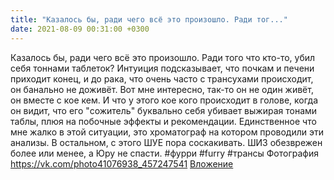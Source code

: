 ```yaml
---
title: "Казалось бы, ради чего всё это произошло. Ради тог..."
date: 2021-08-09 00:31:00 +0300
---
```


Казалось бы, ради чего всё это произошло. Ради того что кто-то, убил себя тоннами таблеток? Интуиция подсказывает, что почкам и печени приходит конец, и до рака, что очень часто с трансухами происходит, он банально не доживёт. Вот мне интересно, так-то он не один живёт, он вместе с кое кем. И что у этого кое кого происходит в голове, когда он видит, что его "сожитель" буквально себя убивает выжирая тонами таблы, плюя на побочные эффекты и рекомендации. Единственное что мне жалко в этой ситуации, это хроматограф на котором проводили эти анализы. В остальном, с этого ШУЕ пора соскакивать. ШИЗ обезврежен более или менее, а Юру не спасти.
#фурри #furry #трансы
Фотография
<a class="vk-attach" href="https://vk.com/photo41076938_457247541">https://vk.com/photo41076938_457247541</a>
<a class="vk-attach" href="https://vk.com/photo41076938_457247541">Вложение</a>
